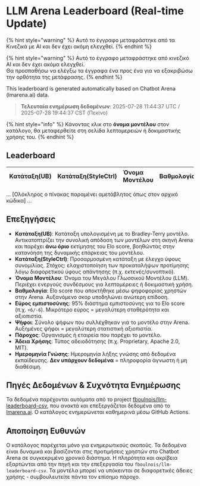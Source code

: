 # LLM Arena Leaderboard (Real-time Update)


{% hint style="warning" %}
Αυτό το έγγραφο μεταφράστηκε από τα Κινεζικά με AI και δεν έχει ακόμη ελεγχθεί.
{% endhint %}




{% hint style="warning" %}
Αυτό το έγγραφο μεταφράστηκε από κινεζικό AI και δεν έχει ακόμα ελεγχθεί.  
Θα προσπαθήσω να ελέγξω τα έγγραφα ένα προς ένα για να εξακριβώσω την ορθότητα της μετάφρασης.
{% endhint %}

This leaderboard is generated automatically based on Chatbot Arena (lmarena.ai) data.

> **Τελευταία ενημέρωση δεδομένων**: 2025-07-28 11:44:37 UTC / 2025-07-28 19:44:37 CST (Πεκίνο)

{% hint style="info" %}
Κάνοντας κλικ στο **όνομα μοντέλου** στον κατάλογο, θα μεταφερθείτε στη σελίδα λεπτομερειών ή δοκιμαστικής χρήσης του.
{% endhint %}

## Leaderboard

| Κατάταξη(UB) | Κατάταξη(StyleCtrl) | Όνομα Μοντέλου                                                                                                                         | Βαθμολογία | Εύρος εμπιστοσύνης | Ψήφοι       | Πάροχος                | Άδεια Χρήσης             | Ημερομηνία Γνώσης |
|:---|:---|:---|:---|:---|:---|:---|:---|:---|
... [Ολόκληρος ο πίνακας παραμένει αμετάβλητος όπως στον αρχικό κώδικα] ...

## Επεξηγήσεις

- **Κατάταξη(UB)**: Κατάταξη υπολογισμένη με το Bradley-Terry μοντέλο. Αντικατοπτρίζει την συνολική απόδοση των μοντέλων στη σκηνή Arena και παρέχει **άνω όριο** εκτίμησης του Elo score, βοηθώντας στην κατανόηση της δυναμικής επάρκειας του μοντέλου.  
- **Κατάταξη(StyleCtrl)**: Προσαρμοσμένη κατάταξη με έλεγχο ύφους συνομιλίας. Στόχος: ελαχιστοποίηση των προκαταλήψων προτίμησης λόγω διαφορετικού ύφους απάντησης (π.χ. εκτενές/συνοπτικό).  
- **Όνομα Μοντέλου**: Όνομα του Μεγάλου Γλωσσικού Μοντέλου (LLM). Περιέχει ενεργούς συνδέσμους για λεπτομέρειες ή δοκιμαστική χρήση.  
- **Βαθμολογία**: Elo score που αποκτήθηκε μέσω ψηφοφορίας χρηστών στην Arena. Αυξανόμενο σκορ υποδηλώνει ανώτερη επίδοση.  
- **Εύρος εμπιστοσύνης**: 95% διάστημα εμπιστοσύνης για το Elo score (π.χ. `+6/-6`). Μικρότερο εύρος = μεγαλύτερη σταθερότητα και αξιοπιστία.  
- **Ψήφοι**: Σύνολο ψήφων που συλλέχθηκαν για το μοντέλο στην Arena. Αυξημένες ψήφοι = μεγαλύτερη στατιστική αξιοπιστία.  
- **Πάροχος**: Οργανισμός ή εταιρεία που παρέχει το μοντέλο.  
- **Άδεια Χρήσης**: Τύπος αδειοδότησης (π.χ. Proprietary, Apache 2.0, MIT).  
- **Ημερομηνία Γνώσης**: Ημερομηνία λήξης γνώσης από δεδομένα εκπαίδευσης. **Δεν υπάρχουν δεδομένα** = πληροφορία άγνωστη ή μη διαθέσιμη.  

## Πηγές Δεδομένων & Συχνότητα Ενημέρωσης

Τα δεδομένα παρέχονται αυτόματα από το project [fboulnois/llm-leaderboard-csv](https://github.com/fboulnois/llm-leaderboard-csv), που ανακτά και επεξεργάζεται δεδομένα από το [lmarena.ai](https://lmarena.ai/). Ο κατάλογος ενημερώνεται καθημερινά μέσω GitHub Actions.

## Αποποίηση Ευθυνών

Ο κατάλογος παρέχεται μόνο για ενημερωτικούς σκοπούς. Τα δεδομένα είναι δυναμικά και βασίζονται στις προτιμήσεις χρηστών στο Chatbot Arena σε συγκεκριμένο χρονικό διάστημα. Η πληρότητα και ακρίβεια εξαρτώνται από την πηγή και την επεξεργασία του `fboulnois/llm-leaderboard-csv`. Τα μοντέλα μπορεί να υπόκεινται σε διαφορετικές άδειες χρήσης - συμβουλευτείτε πάντα τον επίσημο πάροχο.